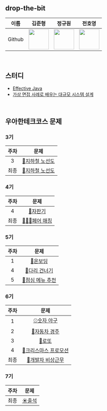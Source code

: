## drop-the-bit

| 이름 | 김준형 | 정규원 | 전호영 |
| :-: | :-: | :-: | :-: |
| Github | <a href="https://github.com/jhzlo"><img src="https://avatars.githubusercontent.com/u/105791673?v=4" width="64" height="64"></a> | <a href="https://github.com/digitpic"><img src="https://avatars.githubusercontent.com/u/63178849?v=4" width="64" height="64"></a> | <a href="https://github.com/HoyeongJeon"><img src="https://avatars.githubusercontent.com/u/78394999?v=4" width="64" height="64"></a> |
<br>

## 스터디
- [Effective Java](https://github.com/woowacourse-7th-study/effective-java)
- [가상 면접 사례로 배우는 대규모 시스템 설계](https://github.com/study-dku/system-design-interview)

<br>

## 우아한테크코스 문제
### 3기
| 주차 | 문제 |
| :-: | :-: |
| 3 | [🚈지하철 노선도](https://github.com/woowacourse-7th-study/java-subway-map-3)
| 최종 | [🚈지하철 노선도](https://github.com/woowacourse-7th-study/java-subway-path-3)

### 4기
| 주차 | 문제 |
| :-: | :-: |
| 4 | [🥃자판기](https://github.com/woowacourse-7th-study/java-vendingmachine-4)
| 최종 | [🧑‍🤝‍🧑페어 매칭](https://github.com/woowacourse-7th-study/java-pairmatching-4)

### 5기
| 주차 | 문제 |
| :-: | :-: |
| 1 | [🛶온보딩](https://github.com/woowacourse-7th-study/java-onboarding-5)
| 4 | [🌉다리 건너기](https://github.com/woowacourse-7th-study/java-bridge-5)
| 5 | [🍚점심 메뉴 추천](https://github.com/woowacourse-7th-study/java-menu-5)

### 6기
| 주차 | 문제 |
| :-: | :-: |
| 1 | [⚾숫자 야구](https://github.com/woowacourse-7th-study/java-baseball-6)|
| 2 | [🚖자동차 경주](https://github.com/woowacourse-7th-study/java-racingcar-6)|
| 3 | [🎰로또](https://github.com/woowacourse-7th-study/java-lotto-6)|
| 4 | [🎄크리스마스 프로모션](https://github.com/woowacourse-7th-study/java-christmas-6) |
| 최종 | [🚨개발자 비상근무](https://github.com/woowacourse-7th-study/java-oncall-6) |

### 7기
| 주차 | 문제 |
| :-: | :-: |
| 최종 | [☀️출석](https://github.com/woowacourse-7th-study/java-attendance-7)
